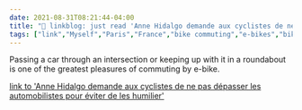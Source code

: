 ```yaml
---
date: 2021-08-31T08:21:44-04:00
title: "🔗 linkblog: just read 'Anne Hidalgo demande aux cyclistes de ne pas dépasser les automobilistes pour éviter de les humilier'"
tags: ["link","Myself","Paris","France","bike commuting","e-bikes","bikes"]
---
```

Passing a car through an intersection or keeping up with it in a roundabout is one of the greatest pleasures of commuting by e-bike.
 
[link to 'Anne Hidalgo demande aux cyclistes de ne pas dépasser les automobilistes pour éviter de les humilier'](https://www.legorafi.fr/2021/08/31/anne-hidalgo-demande-aux-cyclistes-de-ne-pas-depasser-les-automobilistes-pour-eviter-de-les-humilier/)
